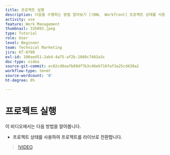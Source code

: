 ```yaml
---
title: 프로젝트 실행
description: 다음을 수행하는 방법 알아보기 [!DNL  Workfront] 프로젝트 상태를 사용하여 프로젝트 라이브.
activity: use
feature: Work Management
thumbnail: 335093.jpeg
type: Tutorial
role: User
level: Beginner
team: Technical Marketing
jira: KT-8780
exl-id: 100aed51-2ab4-4a75-af2b-1860c7463a3c
doc-type: video
source-git-commit: ec82cd0aafb89df7b3c46eb716faf3a25cd438a2
workflow-type: tm+mt
source-wordcount: '0'
ht-degree: 0%

---
```


# 프로젝트 실행

이 비디오에서는 다음 방법을 알아봅니다.

* 프로젝트 상태를 사용하여 프로젝트를 라이브로 전환합니다.

>[!VIDEO](https://video.tv.adobe.com/v/335093/?quality=12&learn=on)

